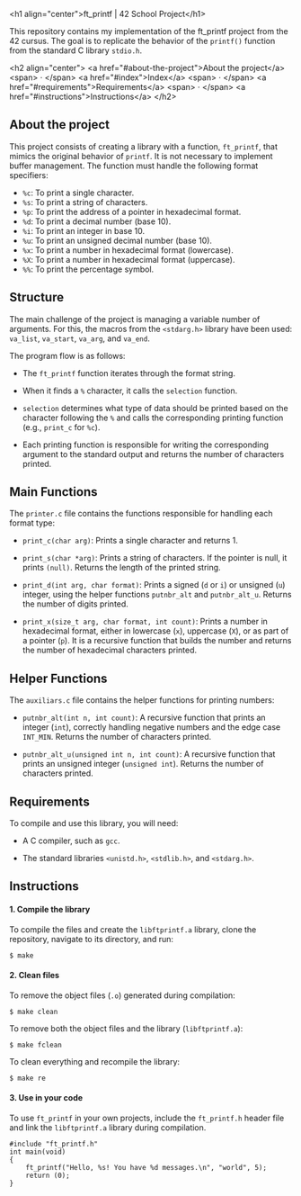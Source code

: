 \<h1 align="center"\>ft\_printf | 42 School Project\</h1\>

This repository contains my implementation of the ft\_printf project from the 42 cursus. The goal is to replicate the behavior of the `printf()` function from the standard C library `stdio.h`.

\<h2 align="center"\>
\<a href="\#about-the-project"\>About the project\</a\>
\<span\> · \</span\>
\<a href="\#index"\>Index\</a\>
\<span\> · \</span\>
\<a href="\#requirements"\>Requirements\</a\>
\<span\> · \</span\>
\<a href="\#instructions"\>Instructions\</a\>
\</h2\>

## About the project

This project consists of creating a library with a function, `ft_printf`, that mimics the original behavior of `printf`. It is not necessary to implement buffer management. The function must handle the following format specifiers:

  * `%c`: To print a single character.
  * `%s`: To print a string of characters.
  * `%p`: To print the address of a pointer in hexadecimal format.
  * `%d`: To print a decimal number (base 10).
  * `%i`: To print an integer in base 10.
  * `%u`: To print an unsigned decimal number (base 10).
  * `%x`: To print a number in hexadecimal format (lowercase).
  * `%X`: To print a number in hexadecimal format (uppercase).
  * `%%`: To print the percentage symbol.

## Structure

The main challenge of the project is managing a variable number of arguments. For this, the macros from the `<stdarg.h>` library have been used: `va_list`, `va_start`, `va_arg`, and `va_end`.

The program flow is as follows:

  * The `ft_printf` function iterates through the format string.

  * When it finds a `%` character, it calls the `selection` function.

  * `selection` determines what type of data should be printed based on the character following the `%` and calls the corresponding printing function (e.g., `print_c` for `%c`).

  * Each printing function is responsible for writing the corresponding argument to the standard output and returns the number of characters printed.

## Main Functions

The `printer.c` file contains the functions responsible for handling each format type:

  * `print_c(char arg)`: Prints a single character and returns 1.

  * `print_s(char *arg)`: Prints a string of characters. If the pointer is null, it prints `(null)`. Returns the length of the printed string.

  * `print_d(int arg, char format)`: Prints a signed (`d` or `i`) or unsigned (`u`) integer, using the helper functions `putnbr_alt` and `putnbr_alt_u`. Returns the number of digits printed.

  * `print_x(size_t arg, char format, int count)`: Prints a number in hexadecimal format, either in lowercase (`x`), uppercase (`X`), or as part of a pointer (`p`). It is a recursive function that builds the number and returns the number of hexadecimal characters printed.

## Helper Functions

The `auxiliars.c` file contains the helper functions for printing numbers:

  * `putnbr_alt(int n, int count)`: A recursive function that prints an integer (`int`), correctly handling negative numbers and the edge case `INT_MIN`. Returns the number of characters printed.

  * `putnbr_alt_u(unsigned int n, int count)`: A recursive function that prints an unsigned integer (`unsigned int`). Returns the number of characters printed.

## Requirements

To compile and use this library, you will need:

  * A C compiler, such as `gcc`.

  * The standard libraries `<unistd.h>`, `<stdlib.h>`, and `<stdarg.h>`.

## Instructions

#### 1\. Compile the library

To compile the files and create the `libftprintf.a` library, clone the repository, navigate to its directory, and run:

`$ make`

#### 2\. Clean files

To remove the object files (`.o`) generated during compilation:

`$ make clean`

To remove both the object files and the library (`libftprintf.a`):

`$ make fclean`

To clean everything and recompile the library:

`$ make re`

#### 3\. Use in your code

To use `ft_printf` in your own projects, include the `ft_printf.h` header file and link the `libftprintf.a` library during compilation.

```
#include "ft_printf.h"
int main(void)
{
    ft_printf("Hello, %s! You have %d messages.\n", "world", 5);
    return (0);
}
```
